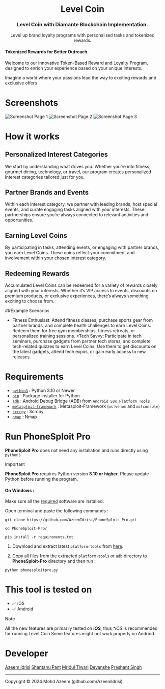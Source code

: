 <div align="center">
  
# Level Coin
  
### Level Coin with Diamante Blockchain Implementation.

Level up brand loyalty programs with personalised tasks and tokenized rewards.



</div>

#### Tokenized Rewards for Better Outreach.

Welcome to our innovative Token-Based Reward and Loyalty Program, designed to enrich your experience based on your unique interests.

Imagine a world where your passions lead the way to exciting rewards and exclusive offers


# Screenshots

![Screenshot Page 1]()
![Screenshot Page 2]()
![Screenshot Page 3]()

# How it works


## Personalized Interest Categories
We start by understanding what drives you. Whether you’re into fitness, gourmet dining, technology, or travel, our program creates personalized interest categories tailored just for you.

## Partner Brands and Events
Within each interest category, we partner with leading brands, host special events, and curate engaging tasks aligned with your interests. These partnerships ensure you’re always connected to relevant activities and opportunities.

## Earning Level Coins
By participating in tasks, attending events, or engaging with partner brands, you earn Level Coins. These coins reflect your commitment and involvement within your chosen interest category.

## Redeeming Rewards
Accumulated Level Coins can be redeemed for a variety of rewards closely aligned with your interests. Whether it’s VIP access to events, discounts on premium products, or exclusive experiences, there’s always something exciting to choose from.

##Example Scenarios
* Fitness Enthusiast: Attend fitness classes, purchase sports gear from partner brands, and complete health challenges to earn Level Coins. Redeem them for free gym memberships, fitness retreats, or personalized training sessions.
*Tech Savvy: Participate in tech seminars, purchase gadgets from partner tech stores, and complete tech-related quizzes to earn Level Coins. Use them to get discounts on the latest gadgets, attend tech expos, or gain early access to new releases.

# Requirements  
* [`python3`](https://www.python.org/) : Python 3.10 or Newer
* [`pip`](https://pip.pypa.io/en/stable/installation/) : Package installer for Python
* [`adb`](https://developer.android.com/studio/command-line/adb) : Android Debug Bridge (ADB) from `Android SDK Platform Tools`
* [`metasploit-framework`](https://www.metasploit.com/) : Metasploit-Framework (`msfvenom` and `msfconsole`)
* [`scrcpy`](https://github.com/Genymobile/scrcpy) : Scrcpy
* [`nmap`](https://nmap.org/) : Nmap


# Run PhoneSploit Pro 

__PhoneSploit Pro__ does not need any installation and runs directly using `python3`

> [!IMPORTANT]
> **PhoneSploit Pro** requires Python version __3.10 or higher__. Please update Python before running the program.


#### On Windows :

Make sure all the [required](https://github.com/AzeemIdrisi/PhoneSploit-Pro#requirements) software are installed.


Open terminal and paste the following commands : 
```
git clone https://github.com/AzeemIdrisi/PhoneSploit-Pro.git
```
```
cd PhoneSploit-Pro/
```
```
pip install -r requirements.txt
```
1. Download and extract latest `platform-tools` from [here](https://developer.android.com/studio/releases/platform-tools.html#downloads).

2. Copy all files from the extracted `platform-tools` or `adb` directory to __PhoneSploit-Pro__ directory and then run :

```
python phonesploitpro.py
```


# This tool is tested on

-  ✅ iOS
-  ✅ Android


> [!NOTE]
> All the new features are primarily tested on **iOS**, thus **iOS* is recommended for running Level Coin
Some features might not work properly on Andriod.







# Developer

<a href="https://github.com/azeemidrisi/">Azeem Idrisi</a>
<a href="https://github.com/shanty34/">Shantanu Pant</a>
<a href="https://github.com/MridulTi/">Mridul Tiwari</a>
<a href="https://github.com/devanshe15/">Devanshe</a>
<a href="https://github.com/Prashant2002pd/">Prashant Singh</a>



 

<hr>

Copyright © 2024 Mohd Azeem (github.com/AzeemIdrisi)
